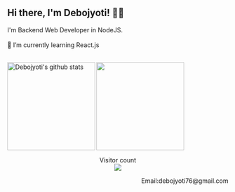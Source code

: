 <p align="left">

## Hi there, I'm Debojyoti! 👋🏻 

I'm Backend Web Developer in NodeJS. <br>
<br>
🌱 I’m currently learning React.js <br>
  <p>
<br>

<img align="left" height="200px" src="https://github-readme-stats.vercel.app/api?username=Debojyoti1915001&show_icons=true&count_private=true&title_color=e6005c" alt="Debojyoti's github stats" />
<img align="centre" height="200px" src="https://github-readme-stats.vercel.app/api/top-langs/?username=Debojyoti1915001&title_color=e6005c" />

<p align="center"> 
  Visitor count<br>
  <img src="https://profile-counter.glitch.me/Debojyoti1915001/count.svg" />
</p>

<p align="right">
Email:debojyoti76@gmail.com
</p>
